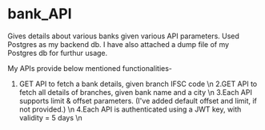 # bank_API
 Gives details about various banks given various API parameters.
 Used Postgres as my backend db.
 I have also attached a dump file of my Postgres db for furthur usage.
 
 
My APIs provide below mentioned functionalities-
 1. GET API to fetch a bank details, given branch IFSC code \n
 2.GET API to fetch all details of branches, given bank name and a city \n
 3.Each API supports limit & offset parameters. (I've added default offset and limit, if not provided.) \n
 4.Each API is authenticated using a JWT key, with validity = 5 days  \n
 
